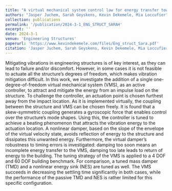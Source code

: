 ```yaml
---
title: "A virtual mechanical system control law for energy transfer towards a single actuation point in n DOF buildings"
authors: "Jasper Juchem, Sarah Geyskens, Kevin Dekemele, Mia Loccufier"
collection: publications
permalink: '/publication/2024-3-1_ENG_STRUCT_SARAH'
excerpt: ''
date: 2024-3-1
venue: 'Engineering Structures'
paperurl: 'https://www.kevindekemele.com/files/Eng_struct_Sara.pdf'
citation: 'Jasper Juchem, Sarah Geyskens, Kevin Dekemele, Mia Loccufier (2024). A Virtual Mechanical System control law for energy transfer towards a single actuation point in n DOF buildings. Engineering Structures, 302, 117493.'
---
```


Mitigating vibrations in engineering structures is of key interest, as they can lead to failure and/or discomfort. However, in some cases it is not feasible to actuate all the structure’s degrees of freedom, which makes vibration mitigation difficult. In this work, we investigate the addition of a single one-degree-of-freedom virtual mechanical system (VMS), as an active controller, to attract and mitigate the energy from an impulse load on the structure. To challenge the controller, an actuation point is chosen furthest away from the impact location. As it is implemented virtually, the coupling between the structure and VMS can be chosen freely. It is found that a skew-symmetric coupling generates a gyroscopic force that enables control over the structure’s mode shapes. Using this, the controller is tuned to achieve a beating phenomenon that attracts the vibration energy to the actuation location. A nonlinear damper, based on the slope of the envelope of the virtual velocity state, avoids reflection of energy to the structure and dissipates this unwanted energy. Furthermore, the virtual damper’s robustness to timing errors is investigated: damping too soon means an incomplete energy transfer to the VMS, damping too late leads to return of energy to the building. The tuning strategy of the VMS is applied to a 4 DOF and 60 DOF building benchmark. For comparison, a tuned mass damper (TMD) and a nonlinear energy sink (NES) are tuned as well. The VMS succeeds in decreasing the settling time significantly in both cases, while the performance of the passive TMD and NES is rather limited for this specific configuration.